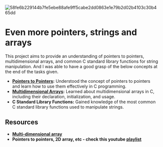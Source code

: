![58fe6b229144b7fe5ebe88afe9ff5cabe2dd0863e1e79b2d02b4103c30b465dd](https://github.com/El-gibbor/alx-low_level_programming/assets/107848793/fa1c95a4-ca6a-4f7c-91cc-69bbd9cfcf93)  
# Even more pointers, strings and arrays  
This project aims to provide an understanding of pointers to pointers, multidimensional arrays, and common C standard library functions for string manipulation. And I was able to have a good grasp of the below concepts at the end of the tasks given.  
* __[Pointers to Pointers](https://beginnersbook.com/2014/01/c-pointer-to-pointer/):__ Understood the concept of pointers to pointers and learn how to use them effectively in C programming.  
* __[Multidimensional Arrays](https://beginnersbook.com/2014/01/2d-arrays-in-c-example/):__ Learned about multidimensional arrays in C, including their declaration, initialization, and usage.  
* __C Standard Library Functions:__ Gained knowledge of the most common C standard library functions used to manipulate strings.  
## Resources  
* __[Multi-dimensional array](https://www.tutorialspoint.com/cprogramming/c_multi_dimensional_arrays.htm)__  
* __Pointers to pointers, 2D array, etc - check this youtube [playlist](https://www.youtube.com/playlist?list=PLBlnK6fEyqRjoG6aJ4FvFU1tlXbjLBiOP)__
